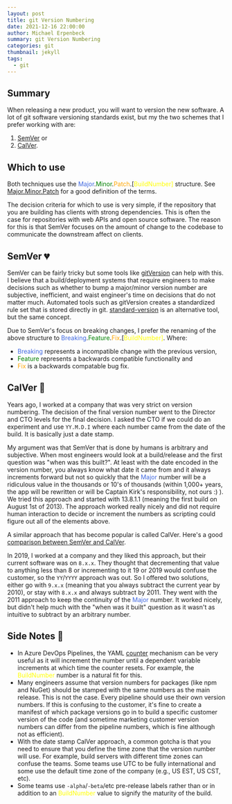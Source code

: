 ```yaml
---
layout: post
title: git Version Numbering
date: 2021-12-16 22:00:00
author: Michael Erpenbeck
summary: git Version Numbering
categories: git
thumbnail: jekyll
tags:
  - git
---
```


## Summary

When releasing a new product, you will want to version the new software.  A lot of git software versioning standards exist, but my the two schemes that I prefer working with are:
1. [SemVer](https://semver.org/) or
2. [CalVer](https://calver.org/).

## Which to use
Both techniques use the <span style="color:royalblue">Major</span>.<span style="color:green">Minor</span>.<span style="color:orange">Patch</span>.[<span style="color:yellow">BuildNumber]</span> structure. See [Major.Minor.Patch](https://medium.com/fiverr-engineering/major-minor-patch-a5298e2e1798) for a good definition of the terms.

The decision criteria for which to use is very simple, if the repository that you are building has clients with strong dependencies.  This is often the case for repositories with web APIs and open source software.  The reason for this is that SemVer focuses on the amount of change to the codebase to communicate the downstream affect on clients.

## SemVer 💔

SemVer can be fairly tricky but some tools like [gitVersion](https://github.com/GitTools/GitVersion) can help with this.  I believe that a build/deployment systems that require engineers to make decisions such as whether to bump a major/minor version number are subjective, inefficient, and waist engineer's time  on decisions that do not matter much.  Automated tools such as gitVersion creates a standardized rule set that is stored directly in git.  [standard-version](https://github.com/conventional-changelog/standard-version) is an alternative tool, but the same concept.  

Due to SemVer's focus on breaking changes, I prefer the renaming of the above structure to <span style="color:royalblue">Breaking</span>.<span style="color:green">Feature</span>.<span style="color:orange">Fix</span>.[<span style="color:yellow">BuildNumber]</span>.  Where:
-  <span style="color:royalblue">Breaking</span> represents a incompatible change with the previous version, 
- <span style="color:green">Feature</span> represents a backwards compatible functionality and 
- <span style="color:orange">Fix</span> is a backwards compatable bug fix.

## CalVer 📆

Years ago, I worked at a company that was very strict on version numbering. The decision of the final version number went to the Director and CTO levels for the final decision. I asked the CTO if we could do an experiment and use `YY.M.D.I` where each number came from the date of the build. It is basically just a date stamp.

My argument was that SemVer that is done by humans is arbitrary and subjective. When most engineers would look at a build/release and the first question was "when was this built?". At least with the date encoded in the version number, you always know what date it came from and it always increments forward but not so quickly that the <span style="color:royalblue">Major</span> number will be a ridiculous value in the thousands or 10's of thousands (within 1,000+ years, the app will be rewritten or will be Captain Kirk's responsibility, not ours :) ). We tried this approach and started with 13.8.1.1 (meaning the first build on August 1st of 2013). The approach worked really nicely and did not require human interaction to decide or increment the numbers as scripting could figure out all of the elements above.

A similar approach that has become popular is called CalVer. Here's a good [comparison between SemVer and CalVer](https://mikestaszel.com/2021/04/03/semver-vs-calver-and-why-i-use-both/).

In 2019, I worked at a company and they liked this approach, but their current software was on `8.x.x`. They thought that decrementing that value to anything less than 8 or incrementing to it 19 or 2019 would confuse the customer, so the `YY`/`YYYY` approach was out. So I offered two solutions, either go with `9.x.x` (meaning that you always subtract the current year by 2010), or stay with `8.x.x` and always subtract by 2011. They went with the 2011 approach to keep the continuity of the <span style="color:royalblue">Major</span> number. It worked nicely, but didn't help much with the "when was it built" question as it wasn't as intuitive to subtract by an arbitrary number.

## Side Notes 📝

- In Azure DevOps Pipelines, the YAML [counter](https://docs.microsoft.com/en-us/azure/devops/pipelines/process/expressions?view=azure-devops#counter) mechanism can be very useful as it will increment the number until a dependent variable increments at which time the counter resets.  For example, the <span style="color:yellow">BuildNumber</span> number is a natural fit for this.
- Many engineers assume that version numbers for packages (like npm and NuGet) should be stamped with the same numbers as the main release.  This is not the case.  Every pipeline should use their own version numbers.  If this is confusing to the customer, it's fine to create a manifest of which package versions go in to build a specific customer version of the code (and sometime marketing customer version numbers can differ from the pipeline numbers, which is fine although not as efficient).
- With the date stamp CalVer approach, a common gotcha is that you need to ensure that you define the time zone that the version number will use. For example, build servers with different time zones can confuse the teams.  Some teams use UTC to be fully international and some use the default time zone of the company (e.g., US EST, US CST, etc).
- Some teams use `-alpha`/`-beta`/etc pre-release labels rather than or in addition to an <span style="color:yellow">BuildNumber</span> value to signify the maturity of the build.
